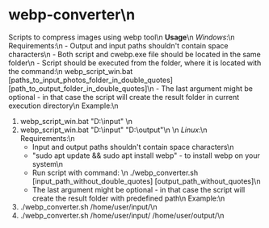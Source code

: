 # webp-converter\n
Scripts to compress images using webp tool\n
**Usage**\n
*Windows*:\n
Requirements:\n
    - Output and input paths shouldn't contain space characters\n
    - Both script and cwebp.exe file should be located in the same folder\n
    - Script should be executed from the folder, where it is located with the command:\n
                    webp_script_win.bat [paths_to_input_photos_folder_in_double_quotes] [path_to_output_folder_in_double_quotes]\n
    - The last argument might be optional - in that case the script will create the result folder in current execution directory\n
Example:\n
1) webp_script_win.bat "D:\input" \n
2) webp_script_win.bat "D:\input" "D:\output"\n
\n
*Linux*:\n
Requirements:\n
    - Input and output paths shouldn't contain space characters\n
    - "sudo apt update && sudo apt install webp" - to install webp on your system\n
    - Run script with command: \n
                    ./webp_converter.sh [input_path_without_double_quotes] [output_path_without_quotes]\n
    - The last argument might be optional - in that case the script will create the result folder with predefined path\n
Example:\n
1) ./webp_converter.sh /home/user/input/\n
2) ./webp_converter.sh /home/user/input/ /home/user/output/\n

